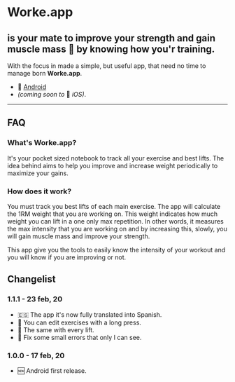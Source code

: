 # Worke.app
## is your mate to improve your strength and gain muscle mass 💪 by knowing how you'r training.
With the focus in made a simple, but useful app, that need no time to manage born **Worke.app**.

- 🤖 [Android](https://play.google.com/store/apps/details?id=app.phalcon.worke_app) 
- *(coming soon to* 🍎 *iOS)*.

---

## FAQ
### What's Worke.app?
It's your pocket sized notebook to track all your exercise and best lifts. The idea behind aims to help you improve and increase weight periodically to maximize your gains.

### How does it work?
You must track you best lifts of each main exercise. The app will calculate the 1RM weight that you are working on. This weight indicates how much weight you can lift in a one only max repetition. In other words, it measures the max intensity that you are working on and by increasing this, slowly, you will gain muscle mass and improve your strength.

This app give you the tools to easily know the intensity of your workout and you will know if you are improving or not.

## Changelist
### 1.1.1 - 23 feb, 20
- 🇪🇸 The app it's now fully translated into Spanish.
- 📝 You can edit exercises with a long press.
- 📝 The same with every lift.
- 🐛 Fix some small errors that only I can see.

### 1.0.0 - 17 feb, 20
- 🆕 Android first release. 